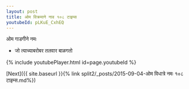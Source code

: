 ```yaml
---
layout: post
title: ओम विक्रमाने नाव १०८ टाइम्स
youtubeId: pLKuE_CxhEQ
---
```

 
 
 ओम गाडगीने नमः  
 
 -  जो त्याच्याबरोबर तलवार बाळगतो 
 
  
 
  
 
 
 
 
 
 


{% include youtubePlayer.html id=page.youtubeId %}
 
[Next]({{ site.baseurl }}{% link  split2/_posts/2015-09-04-ओम विधात्रे नमः १०८ टाइम्स.md%})
 
